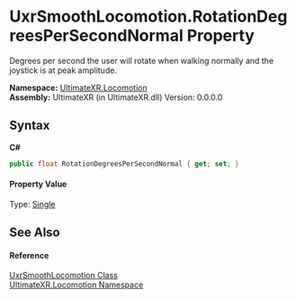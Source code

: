 # UxrSmoothLocomotion.RotationDegreesPerSecondNormal Property 
 

Degrees per second the user will rotate when walking normally and the joystick is at peak amplitude.

**Namespace:**&nbsp;<a href="N_UltimateXR_Locomotion">UltimateXR.Locomotion</a><br />**Assembly:**&nbsp;UltimateXR (in UltimateXR.dll) Version: 0.0.0.0

## Syntax

**C#**<br />
``` C#
public float RotationDegreesPerSecondNormal { get; set; }
```


#### Property Value
Type: <a href="https://docs.microsoft.com/dotnet/api/system.single" target="_blank" rel="noopener noreferrer">Single</a>

## See Also


#### Reference
<a href="T_UltimateXR_Locomotion_UxrSmoothLocomotion">UxrSmoothLocomotion Class</a><br /><a href="N_UltimateXR_Locomotion">UltimateXR.Locomotion Namespace</a><br />